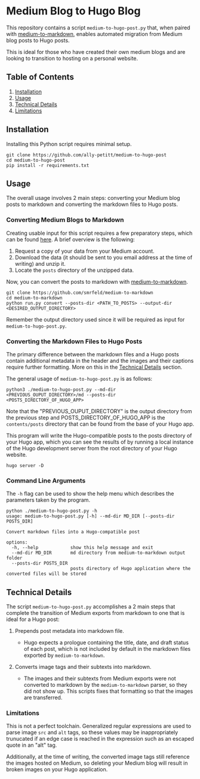 # Medium Blog to Hugo Blog
This repository contains a script `medium-to-hugo-post.py` that, when paired with [medium-to-markdown](https://github.com/smrfeld/medium-to-markdown), enables automated migration from Medium blog posts to Hugo posts.

This is ideal for those who have created their own medium blogs and are looking to transition to hosting on a personal website.

## Table of Contents

1. [Installation](#installation)
2. [Usage](#usage)
3. [Technical Details](#technical-details)
4. [Limitations](#limitations)


## Installation

Installing this Python script requires minimal setup.

```
git clone https://github.com/ally-petitt/medium-to-hugo-post
cd medium-to-hugo-post
pip install -r requirements.txt
```


## Usage

The overall usage involves 2 main steps: converting your Medium blog posts to markdown and converting the markdown files to Hugo posts.

### Converting Medium Blogs to Markdown
Creating usable input for this script requires a few preparatory steps, which can be found [here](https://github.com/smrfeld/medium-to-markdown/blob/main/README.md). A brief overview is the following:

1. Request a copy of your data from your Medium account.
2. Download the data (it should be sent to you email address at the time of writing) and unzip it.
3. Locate the `posts` directory of the unzipped data.

Now, you can convert the posts to markdown with [medium-to-markdown](https://github.com/smrfeld/medium-to-markdown).

```
git clone https://github.com/smrfeld/medium-to-markdown
cd medium-to-markdown
python run.py convert --posts-dir <PATH_TO_POSTS> --output-dir <DESIRED_OUTPUT_DIRECTORY>
```

Remember the output directory used since it will be required as input for `medium-to-hugo-post.py`.


### Converting the Markdown Files to Hugo Posts

The primary difference between the markdown files and a Hugo posts contain additional metadata in the header and the images and their captions require further formatting. More on this in the [Technical Details](#technical-details) section.

The general usage of `medium-to-hugo-post.py` is as follows:

```
python3 ./medium-to-hugo-post.py --md-dir <PREVIOUS_OUPUT_DIRECTORY>/md --posts-dir <POSTS_DIRECTORY_OF_HUGO_APP>
```

Note that the "PREVIOUS_OUPUT_DIRECTORY" is the output directory from the previous step and POSTS_DIRECTORY_OF_HUGO_APP is the `contents/posts` directory that can be found from the base of your Hugo app.

This program will write the Hugo-compatible posts to the posts directory of your Hugo app, which you can see the results of by running a local instance of the Hugo development server from the root directory of your Hugo website.

```
hugo server -D
```

### Command Line Arguments

The `-h` flag can be used to show the help menu which describes the parameters taken by the program.

```
python ./medium-to-hugo-post.py -h
usage: medium-to-hugo-post.py [-h] --md-dir MD_DIR [--posts-dir POSTS_DIR]

Convert markdown files into a Hugo-compatible post

options:
  -h, --help            show this help message and exit
  --md-dir MD_DIR       md directory from medium-to-markdown output folder
  --posts-dir POSTS_DIR
                        posts directory of Hugo application where the converted files will be stored

```


## Technical Details

The script `medium-to-hugo-post.py` accomplishes a 2 main steps that complete the transition of Medium exports from markdown to one that is ideal for a Hugo post:

1. Prepends post metadata into markdown file.
    * Hugo expects a prologue containing the title, date, and draft status of each post, which is not included by default in the markdown files exported by `medium-to-markdown`.

2. Converts image tags and their subtexts into markdown.
    * The images and their subtexts from Medium exports were not converted to markdown by the `medium-to-markdown` parser, so they did not show up. This scripts fixes that formatting so that the images are transferred.


### Limitations
This is not a perfect toolchain. Generalized regular expressions are used to parse image `src` and `alt` tags, so these values may be inappropriately trunucated if an edge case is reached in the expression such as an escaped quote in an "alt" tag.

Additionally, at the time of writing, the converted image tags still reference the images hosted on Medium, so deleting your Medium blog will result in broken images on your Hugo application. 